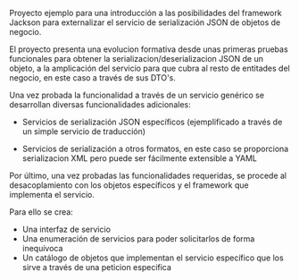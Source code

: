 Proyecto ejemplo para una introducción a las posibilidades del framework Jackson para externalizar el servicio de serialización JSON de objetos de negocio.

El proyecto presenta una evolucion formativa desde unas primeras pruebas funcionales para obtener la serializacion/deserializacion JSON de un objeto,
a la amplicación del servicio para que cubra al resto de entitades del negocio, en este caso a través de sus DTO's.

Una vez probada la funcionalidad a través de un servicio genérico se desarrollan diversas funcionalidades adicionales:

* Servicios de serialización JSON específicos (ejemplificado a través de un simple servicio de traducción)

* Servicios de serialización a otros formatos, en este caso se proporciona serializacion XML pero puede ser fácilmente extensible a YAML

Por último, una vez probadas las funcionalidades requeridas, se procede al desacoplamiento con los objetos específicos y el framework que implementa el servicio.

Para ello se crea:

* Una interfaz de servicio
* Una enumeración de servicios para poder solicitarlos de forma inequívoca
* Un catálogo de objetos que implementan el servicio específico que los sirve a través de una peticion especifica
